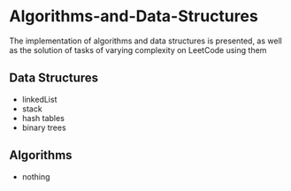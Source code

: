 # Algorithms-and-Data-Structures
The implementation of algorithms and data structures is presented, as well as the solution of tasks of varying complexity on LeetCode using them

Data Structures
--
- linkedList
- stack
- hash tables
- binary trees

Algorithms
--
- nothing

